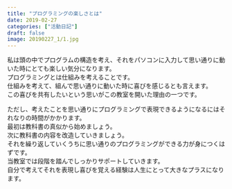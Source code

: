 ```yaml
---
title: "プログラミングの楽しさとは"
date: 2019-02-27
categories: ["活動日記"]
draft: false
image: 20190227_1/1.jpg
---
```


私は頭の中でプログラムの構造を考え、それをパソコンに入力して思い通りに動いた時にとても楽しい気分になります。  
プログラミングとは仕組みを考えることです。  
仕組みを考えて、組んで思い通りに動いた時に喜びを感じるとも言えます。  
この喜びを共有したいという思いがこの教室を開いた理由の一つです。  

ただし、考えたことを思い通りにプログラミングで表現できるようになるにはそれなりの時間がかかります。  
最初は教科書の真似から始めましょう。  
次に教科書の内容を改造していきましょう。  
それを繰り返していくうちに思い通りのプログラミングができる力が身につくはずです。  
当教室では段階を踏んでしっかりサポートしていきます。  
自分で考えてそれを表現し喜びを覚える経験は人生にとって大きなプラスになります。  
